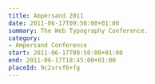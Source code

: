 ```yaml
---
title: Ampersand 2011
date: 2011-06-17T09:50:00+01:00
summary: The Web Typography Conference.
category:
- Ampersand Conference
start: 2011-06-17T09:50:00+01:00
end: 2011-06-17T18:45:00+01:00
placeId: 9c2xrvf6+fg
---
```

